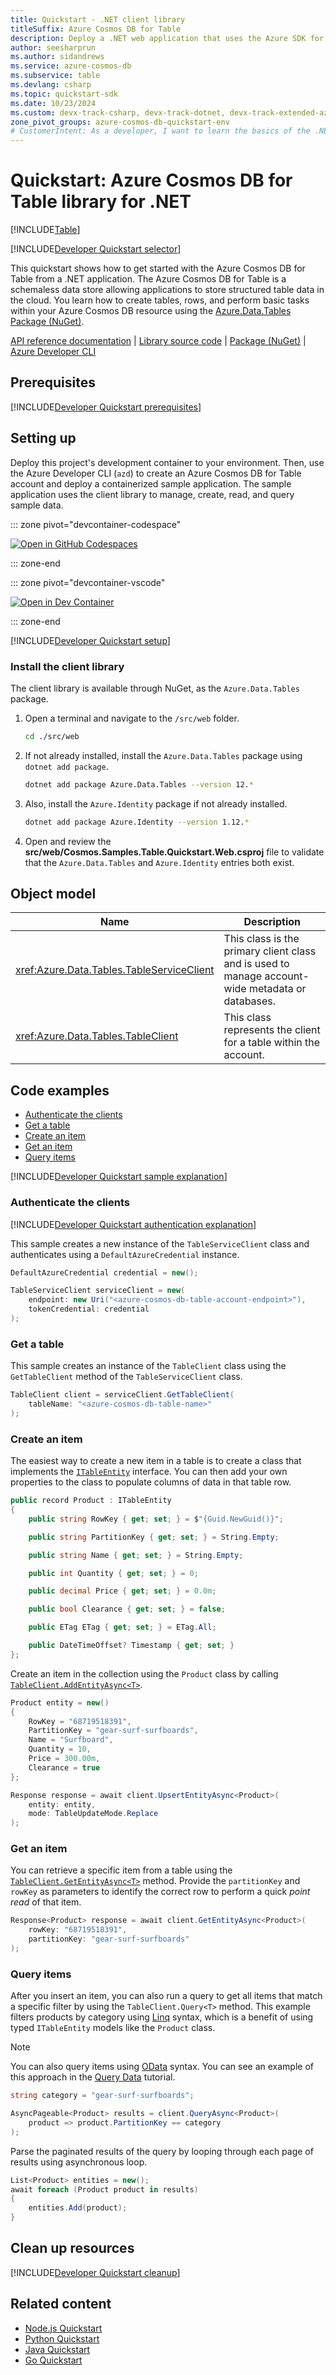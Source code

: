 ```yaml
---
title: Quickstart - .NET client library
titleSuffix: Azure Cosmos DB for Table
description: Deploy a .NET web application that uses the Azure SDK for .NET to interact with Azure Cosmos DB for Table data in this quickstart.
author: seesharprun
ms.author: sidandrews
ms.service: azure-cosmos-db
ms.subservice: table
ms.devlang: csharp
ms.topic: quickstart-sdk
ms.date: 10/23/2024
ms.custom: devx-track-csharp, devx-track-dotnet, devx-track-extended-azdevcli
zone_pivot_groups: azure-cosmos-db-quickstart-env
# CustomerIntent: As a developer, I want to learn the basics of the .NET library so that I can build applications with Azure Cosmos DB for Table.
---
```


# Quickstart: Azure Cosmos DB for Table library for .NET

[!INCLUDE[Table](../includes/appliesto-table.md)]

[!INCLUDE[Developer Quickstart selector](includes/quickstart/dev-selector.md)]

This quickstart shows how to get started with the Azure Cosmos DB for Table from a .NET application. The Azure Cosmos DB for Table is a schemaless data store allowing applications to store structured table data in the cloud. You learn how to create tables, rows, and perform basic tasks within your Azure Cosmos DB resource using the [Azure.Data.Tables Package (NuGet)](https://www.nuget.org/packages/Azure.Data.Tables/).

[API reference documentation](/dotnet/api/azure.data.tables) | [Library source code](https://github.com/Azure/azure-sdk-for-net/tree/main/sdk/tables/Azure.Data.Tables) | [Package (NuGet)](https://www.nuget.org/packages/Azure.Data.Tables/) | [Azure Developer CLI](/azure/developer/azure-developer-cli/overview)

## Prerequisites

[!INCLUDE[Developer Quickstart prerequisites](includes/quickstart/dev-prereqs.md)]

## Setting up

Deploy this project's development container to your environment. Then, use the Azure Developer CLI (`azd`) to create an Azure Cosmos DB for Table account and deploy a containerized sample application. The sample application uses the client library to manage, create, read, and query sample data.

::: zone pivot="devcontainer-codespace"

[![Open in GitHub Codespaces](https://img.shields.io/static/v1?style=for-the-badge&label=GitHub+Codespaces&message=Open&color=brightgreen&logo=github)](https://codespaces.new/Azure-Samples/cosmos-db-table-dotnet-quickstart?template=false&quickstart=1&azure-portal=true)

::: zone-end

::: zone pivot="devcontainer-vscode"

[![Open in Dev Container](https://img.shields.io/static/v1?style=for-the-badge&label=Dev+Containers&message=Open&color=blue&logo=visualstudiocode)](https://vscode.dev/redirect?url=vscode://ms-vscode-remote.remote-containers/cloneInVolume?url=https://github.com/Azure-Samples/cosmos-db-table-dotnet-quickstart)

::: zone-end

[!INCLUDE[Developer Quickstart setup](includes/quickstart/dev-setup.md)]

### Install the client library

The client library is available through NuGet, as the `Azure.Data.Tables` package.

1. Open a terminal and navigate to the `/src/web` folder.

    ```bash
    cd ./src/web
    ```

1. If not already installed, install the `Azure.Data.Tables` package using `dotnet add package`.

    ```bash
    dotnet add package Azure.Data.Tables --version 12.*
    ```

1. Also, install the `Azure.Identity` package if not already installed.

    ```bash
    dotnet add package Azure.Identity --version 1.12.*
    ```

1. Open and review the **src/web/Cosmos.Samples.Table.Quickstart.Web.csproj** file to validate that the `Azure.Data.Tables` and `Azure.Identity` entries both exist.

## Object model

| Name | Description |
| --- | --- |
| <xref:Azure.Data.Tables.TableServiceClient> | This class is the primary client class and is used to manage account-wide metadata or databases. |
| <xref:Azure.Data.Tables.TableClient> | This class represents the client for a table within the account. |

## Code examples

- [Authenticate the clients](#authenticate-the-clients)
- [Get a table](#get-a-table)
- [Create an item](#create-an-item)
- [Get an item](#get-an-item)
- [Query items](#query-items)

[!INCLUDE[Developer Quickstart sample explanation](includes/quickstart/dev-sample-primer.md)]

### Authenticate the clients

[!INCLUDE[Developer Quickstart authentication explanation](includes/quickstart/dev-auth-primer.md)]

This sample creates a new instance of the `TableServiceClient` class and authenticates using a `DefaultAzureCredential` instance.

```csharp
DefaultAzureCredential credential = new();

TableServiceClient serviceClient = new(
    endpoint: new Uri("<azure-cosmos-db-table-account-endpoint>"),
    tokenCredential: credential
);
```

### Get a table

This sample creates an instance of the `TableClient` class using the `GetTableClient` method of the `TableServiceClient` class.

```csharp
TableClient client = serviceClient.GetTableClient(
    tableName: "<azure-cosmos-db-table-name>"
);
```

### Create an item

The easiest way to create a new item in a table is to create a class that implements the [``ITableEntity``](/dotnet/api/azure.data.tables.itableentity) interface. You can then add your own properties to the class to populate columns of data in that table row.

```csharp
public record Product : ITableEntity
{
    public string RowKey { get; set; } = $"{Guid.NewGuid()}";

    public string PartitionKey { get; set; } = String.Empty;

    public string Name { get; set; } = String.Empty;

    public int Quantity { get; set; } = 0;

    public decimal Price { get; set; } = 0.0m;

    public bool Clearance { get; set; } = false;

    public ETag ETag { get; set; } = ETag.All;

    public DateTimeOffset? Timestamp { get; set; }
};
```

Create an item in the collection using the `Product` class by calling [``TableClient.AddEntityAsync<T>``](/dotnet/api/azure.data.tables.tableclient.addentityasync).

```csharp
Product entity = new()
{
    RowKey = "68719518391",
    PartitionKey = "gear-surf-surfboards",
    Name = "Surfboard",
    Quantity = 10,
    Price = 300.00m,
    Clearance = true
};

Response response = await client.UpsertEntityAsync<Product>(
    entity: entity,
    mode: TableUpdateMode.Replace
);
```

### Get an item

You can retrieve a specific item from a table using the [``TableClient.GetEntityAsync<T>``](/dotnet/api/azure.data.tables.tableclient.getentity) method. Provide the `partitionKey` and `rowKey` as parameters to identify the correct row to perform a quick *point read* of that item.

```csharp
Response<Product> response = await client.GetEntityAsync<Product>(
    rowKey: "68719518391",
    partitionKey: "gear-surf-surfboards"
);
```

### Query items

After you insert an item, you can also run a query to get all items that match a specific filter by using the `TableClient.Query<T>` method. This example filters products by category using [Linq](/dotnet/standard/linq) syntax, which is a benefit of using typed `ITableEntity` models like the `Product` class.

> [!NOTE]
> You can also query items using [OData](/rest/api/storageservices/querying-tables-and-entities) syntax. You can see an example of this approach in the [Query Data](./tutorial-query.md) tutorial.

```csharp
string category = "gear-surf-surfboards";

AsyncPageable<Product> results = client.QueryAsync<Product>(
    product => product.PartitionKey == category
);
```

Parse the paginated results of the query by looping through each page of results using asynchronous loop.

```csharp
List<Product> entities = new();
await foreach (Product product in results)
{
    entities.Add(product);
}
```

## Clean up resources

[!INCLUDE[Developer Quickstart cleanup](includes/quickstart/dev-cleanup.md)]

## Related content

- [Node.js Quickstart](quickstart-nodejs.md)
- [Python Quickstart](quickstart-python.md)
- [Java Quickstart](quickstart-java.md)
- [Go Quickstart](quickstart-go.md)
